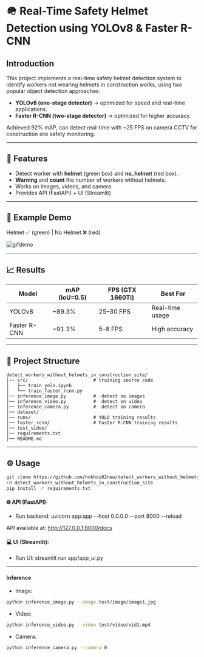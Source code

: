 # 🪖 Real-Time Safety Helmet Detection using YOLOv8 & Faster R-CNN

## Introduction
This project implements a real-time safety helmet detection system to identify workers not wearing helmets in construction works, using two popular object detection approaches:  
- **YOLOv8 (one-stage detector)** → optimized for speed and real-time applications.  
- **Faster R-CNN (two-stage detector)** → optimized for higher accuracy.   

Achieved 92% mAP, can detect real-time with ~25 FPS on camera CCTV for construction site safety monitoring. 

---

## 🚀 Features
- Detect worker with **helmet** (green box) and **no_helmet** (red box).  
- **Warning** and **count** the number of workers without helmets.  
- Works on images, videos, and camera
- Provides API (FastAPI) + UI (Streamlit)

---

## 📌 Example Demo
Helmet ✅ (green) | No Helmet ❌ (red)

![gifdemo](https://github.com/user-attachments/assets/7c5e84a8-0450-49ec-9790-fd6cd22f07da)






---



## 📈 Results

| Model          | mAP (IoU=0.5)   | FPS (GTX 1660Ti) | Best For        |
|----------------|-----------------|------------------|-----------------|
| YOLOv8         | ~89.3%          | 25–30 FPS        | Real-time usage |
| Faster R-CNN   | ~91.1%          | 5–8 FPS          | High accuracy   |

---
## 📂 Project Structure
```
detect_workers_without_helmets_in_construction_site/
│── src/ 		  				# training source code
│   ├── train_yolo.ipynb        
│   └── train_faster_rcnn.py     
│── inference_image.py 		    #  detect on images
│── inference_video.py  		#  detect on video
│── inference_camera.py 		#  detect on camera
│── dataset/ 
│── runs/  		  				# YOLO training results
│── faster_rcnn/ 				# Faster R-CNN training results
│── test_video/ 
│── requirements.txt 
│── README.md
```

---

## ⚙️ Usage
```bash
git clone https://github.com/hokhoi02new/detect_workers_without_helmets_in_construction_site.git
cd detect_workers_without_helmets_in_construction_site
pip install -r requirements.txt
```

#### 🌐 API (FastAPI):
- Run backend:
uvicorn app:app --host 0.0.0.0 --port 8000 --reload

API available at: http://127.0.0.1:8000/docs

#### 💻 UI (Streamlit):
- Run UI:
streamlit run app/app_ui.py

---

#### Inference

- Image:
```bash
python inference_image.py --image test/image/image1.jpg
```
- Video:
```bash
python inference_video.py --video test/video/vid1.mp4
```
- Camera:
```bash
python inference_camera.py --camera 0
```

